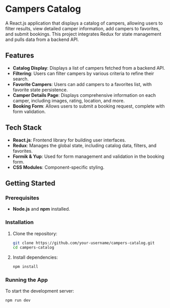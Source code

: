 # Campers Catalog

A React.js application that displays a catalog of campers, allowing users to filter results, view detailed camper information, add campers to favorites, and submit bookings. This project integrates Redux for state management and pulls data from a backend API.

## Features

- **Catalog Display**: Displays a list of campers fetched from a backend API.
- **Filtering**: Users can filter campers by various criteria to refine their search.
- **Favorite Campers**: Users can add campers to a favorites list, with favorite state persistence.
- **Camper Details Page**: Displays comprehensive information on each camper, including images, rating, location, and more.
- **Booking Form**: Allows users to submit a booking request, complete with form validation.

## Tech Stack

- **React.js**: Frontend library for building user interfaces.
- **Redux**: Manages the global state, including catalog data, filters, and favorites.
- **Formik & Yup**: Used for form management and validation in the booking form.
- **CSS Modules**: Component-specific styling.

## Getting Started

### Prerequisites

- **Node.js** and **npm** installed.

### Installation

1. Clone the repository:

   ```bash
   git clone https://github.com/your-username/campers-catalog.git
   cd campers-catalog
   ```

2. Install dependencies:

   ```bash
   npm install
   ```

### Running the App

To start the development server:

  ```bash
  npm run dev
  ```
